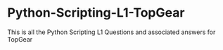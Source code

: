 # Python-Scripting-L1-TopGear
This is all the Python Scripting L1 Questions and associated answers for TopGear 
